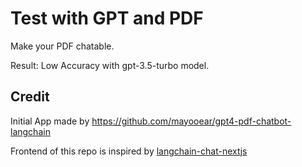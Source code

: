 # Test with GPT and PDF

Make your PDF chatable.

Result: Low Accuracy with gpt-3.5-turbo model. 


## Credit

Initial App made by https://github.com/mayooear/gpt4-pdf-chatbot-langchain

Frontend of this repo is inspired by [langchain-chat-nextjs](https://github.com/zahidkhawaja/langchain-chat-nextjs)
